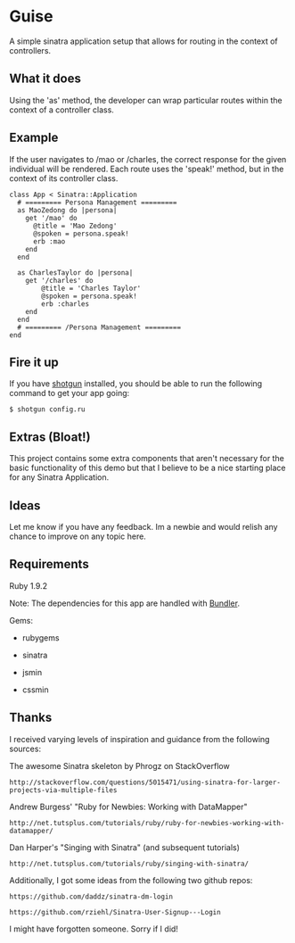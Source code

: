 # Guise
A simple sinatra application setup that allows for routing in the context of controllers.



## What it does

Using the 'as' method, the developer can wrap particular routes within the context of a controller class. 



## Example

If the user navigates to /mao or /charles, the correct response for the given individual will be rendered. Each route uses the 'speak!' method, but in the context of its controller class.

			
	class App < Sinatra::Application
	  # ========= Persona Management =========
	  as MaoZedong do |persona|
	    get '/mao' do 
	      @title = 'Mao Zedong'
	      @spoken = persona.speak!          
	      erb :mao                                      
	    end
	  end

	  as CharlesTaylor do |persona|
	    get '/charles' do
		    @title = 'Charles Taylor'
		    @spoken = persona.speak!
		    erb :charles
	    end
	  end
	  # ========= /Persona Management =========
	end



## Fire it up

If you have [shotgun](https://github.com/rtomayko/shotgun) installed, you should be able to run the following command to get your app going:

  	$ shotgun config.ru



## Extras (Bloat!)

This project contains some extra components that aren't necessary for the basic functionality of this demo but that I believe to be a nice starting place for any Sinatra Application. 



## Ideas

Let me know if you have any feedback. Im a newbie and would relish any chance to improve on any topic here.

## Requirements

Ruby 1.9.2

Note: The dependencies for this app are handled with [Bundler](http://gembundler.com/).

Gems:

- rubygems

- sinatra

- jsmin

- cssmin



## Thanks

I received varying levels of inspiration and guidance from the following sources:

The awesome Sinatra skeleton by Phrogz on StackOverflow

    http://stackoverflow.com/questions/5015471/using-sinatra-for-larger-projects-via-multiple-files

Andrew Burgess' "Ruby for Newbies: Working with DataMapper"

    http://net.tutsplus.com/tutorials/ruby/ruby-for-newbies-working-with-datamapper/

Dan Harper's "Singing with Sinatra" (and subsequent tutorials)

    http://net.tutsplus.com/tutorials/ruby/singing-with-sinatra/

Additionally, I got some ideas from the following two github repos:

    https://github.com/daddz/sinatra-dm-login

    https://github.com/rziehl/Sinatra-User-Signup---Login

I might have forgotten someone. Sorry if I did!
